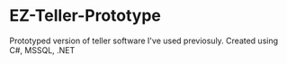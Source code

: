 # EZ-Teller-Prototype
Prototyped version of teller software I've used previosuly.
Created using C#, MSSQL, .NET
